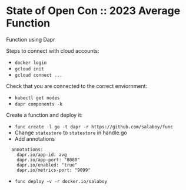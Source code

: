 # State of Open Con :: 2023 Average Function

Function using Dapr

Steps to connect with cloud accounts: 

- `docker login`
- `gcloud init`
- `gcloud connect ...`

Check that you are connected to the correct enviornment: 
- `kubectl get nodes`
- `dapr components -k`

Create a function and deploy it: 

- `func create -l go -t dapr -r https://github.com/salaboy/func`
- Change `statestore` to `statestore` in handle.go
- Add annotations
```
  annotations:
    dapr.io/app-id: avg
    dapr.io/app-port: "8080"
    dapr.io/enabled: "true"
    dapr.io/metrics-port: "9099"
```
- `func deploy -v -r docker.io/salaboy`

